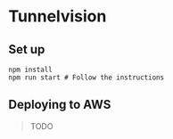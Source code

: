# Tunnelvision

## Set up

```
npm install
npm run start # Follow the instructions
```

## Deploying to AWS

> TODO
